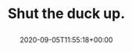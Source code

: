 ---
retweeted: false
source: <a href="http://www.samruston.co.uk" rel="nofollow">Flamingo for Android</a>
entities:
  user_mentions: []
  urls: []
  symbols: []
  media:
  - expanded_url: https://twitter.com/bascht/status/1302213715685769216/photo/1
    indices:
    - '18'
    - '41'
    url: https://t.co/6FfF3VGAtW
    media_url: http://pbs.twimg.com/media/EhJkeLkWoAAIajL.jpg
    id_str: '1302213711927615488'
    id: '1302213711927615488'
    media_url_https: https://pbs.twimg.com/media/EhJkeLkWoAAIajL.jpg
    sizes:
      large:
        w: '1536'
        h: '2048'
        resize: fit
      medium:
        w: '900'
        h: '1200'
        resize: fit
      small:
        w: '510'
        h: '680'
        resize: fit
      thumb:
        w: '150'
        h: '150'
        resize: crop
    type: photo
    display_url: pic.twitter.com/6FfF3VGAtW
  hashtags: []
display_text_range:
- '0'
- '41'
favorite_count: '11'
id_str: '1302213715685769216'
truncated: false
retweet_count: '2'
id: '1302213715685769216'
possibly_sensitive: false
created_at: Sat Sep 05 11:55:18 +0000 2020
favorited: false
full_text: Shut the duck up.
lang: en
extended_entities:
  media:
  - expanded_url: https://twitter.com/bascht/status/1302213715685769216/photo/1
    indices:
    - '18'
    - '41'
    url: https://t.co/6FfF3VGAtW
    media_url: http://pbs.twimg.com/media/EhJkeLkWoAAIajL.jpg
    id_str: '1302213711927615488'
    id: '1302213711927615488'
    media_url_https: https://pbs.twimg.com/media/EhJkeLkWoAAIajL.jpg
    sizes:
      large:
        w: '1536'
        h: '2048'
        resize: fit
      medium:
        w: '900'
        h: '1200'
        resize: fit
      small:
        w: '510'
        h: '680'
        resize: fit
      thumb:
        w: '150'
        h: '150'
        resize: crop
    type: photo
    display_url: pic.twitter.com/6FfF3VGAtW
tags:
- pesos/twitter
date: '2020-09-05T11:55:18+00:00'
src: https://twitter.com/bascht/status/1302213715685769216
original_url: https://twitter.com/bascht/status/1302213715685769216
type: twitter_tweet
media_url: https://img.bascht.com/twitter/pbs.twimg.com/media/EhJkeLkWoAAIajL.jpg
text: Shut the duck up.
title: 'Shut the duck up.

  '

---